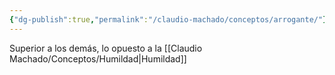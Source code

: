 ```yaml
---
{"dg-publish":true,"permalink":"/claudio-machado/conceptos/arrogante/"}
---
```


Superior a los demás, lo opuesto a la  [[Claudio Machado/Conceptos/Humildad\|Humildad]] 